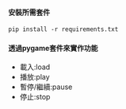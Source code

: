 #### 安裝所需套件
`pip install -r requirements.txt`

#### 透過pygame套件來實作功能
- 載入:load
- 播放:play
- 暫停/繼續:pause
- 停止:stop
